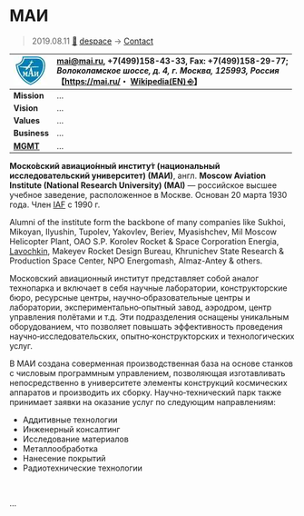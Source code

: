 # МАИ
> 2019.08.11 [🚀](../../index/index.md) [despace](../index.md) → [Contact](../contact.md)

|[![](../f/contact/m/mai_logo1_thumb.webp)](../f/contact/m/mai_logo1.webp)|<mai@mai.ru>, +7(499)158-43-33, Fax: +7(499)158-29-77;<br> *Волоколамское шоссе, д. 4, г. Москва, 125993, Россия*<br> 【<https://mai.ru/>・ [Wikipedia(EN) ⎆](https://en.wikipedia.org/wiki/Moscow_Aviation_Institute)】|
|:--|:--|
|**Mission**|…|
|**Vision**|…|
|**Values**|…|
|**Business**|…|
|**[MGMT](../mgmt.md)**|…|

**Моско́вский авиацио́нный институ́т (национальный исследовательский университет) (МАИ)**, англ. **Moscow Aviation Institute (National Research University) (MAI)** — российское высшее учебное заведение, расположенное в Москве. Основан 20 марта 1930 года. Член [IAF](iaf.md) с 1990 г.

Alumni of the institute form the backbone of many companies like Sukhoi, Mikoyan, Ilyushin, Tupolev, Yakovlev, Beriev, Myasishchev, Mil Moscow Helicopter Plant, OAO S.P. Korolev Rocket & Space Corporation Energia, [Lavochkin](lav.md), Makeyev Rocket Design Bureau, Khrunichev State Research & Production Space Center, NPO Energomash, Almaz-Antey & others.

Московский авиационный институт представляет собой аналог технопарка и включает в себя научные лаборатории, конструкторские бюро, ресурсные центры, научно‑образовательные центры и лаборатории, экспериментально‑опытный завод, аэродром, центр управления полётами и т.д. Эти подразделения оснащены уникальным оборудованием, что позволяет повышать эффективность проведения научно‑исследовательских, опытно‑конструкторских и технологических услуг.

В МАИ создана соверменная производственная база на основе станков с числовым программным управлением, позволяющая изготавливать непосредственно в университете элементы конструкций космических аппаратов и производить их сборку. Научно‑технический парк также принимает заявки на оказание услуг по следующим направлениям:

   - Аддитивные технологии
   - Инженерный консалтинг
   - Исследование материалов
   - Металлообработка
   - Нанесение покрытий
   - Радиотехнические технологии

<p style="page-break-after:always"> </p>

…
